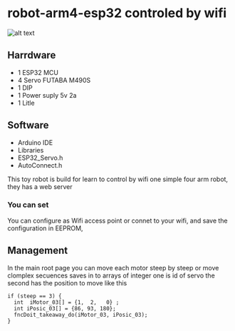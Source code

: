 # robot-arm4-esp32  controled by wifi

![alt text](https://github.com/vniclos/robot-arm4-esp32/blob/master/img/robot-00.jpg "Robot ARM4X builded")

## Harrdware

- 1 ESP32 MCU
- 4 Servo FUTABA M490S
- 1 DIP
- 1 Power suply 5v 2a
- 1 Litle 

## Software
- Arduino IDE
- Libraries
- ESP32_Servo.h
- AutoConnect.h


This toy robot is build for learn to control by wifi one simple four arm robot, they has a web server
### You can set 
You can configure as Wifi access point or connet to your wifi, and save the configuration in EEPROM, 


## Management
  In the main root page you can move each motor steep by steep or move clomplex secuences saves 
  in to arrays of integer one  is id of servo the second has the position to move like this
  ```
  if (steep == 3) {
    int  iMotor_03[] = {1,  2,   0} ;
    int iPosic_03[] = {86, 93, 180};
    fncDoit_takeaway_do(iMotor_03, iPosic_03);
  }
```


